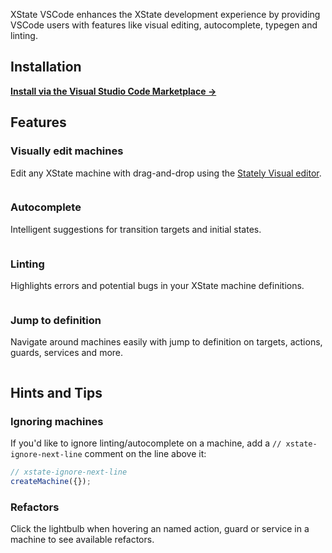 XState VSCode enhances the XState development experience by providing VSCode users with features like visual editing, autocomplete, typegen and linting.

## Installation

**[Install via the Visual Studio Code Marketplace →](https://marketplace.visualstudio.com/items?itemName=statelyai.stately-vscode)**

## Features

### Visually edit machines

Edit any XState machine with drag-and-drop using the [Stately Visual editor](https://stately.ai/editor).

<img src="https://raw.githubusercontent.com/statelyai/xstate-vscode/main/assets/editor.png" alt="" />

### Autocomplete

Intelligent suggestions for transition targets and initial states.

<img src="https://raw.githubusercontent.com/statelyai/xstate-vscode/main/assets/autocomplete.png" alt="" />

### Linting

Highlights errors and potential bugs in your XState machine definitions.

<img src="https://raw.githubusercontent.com/statelyai/xstate-vscode/main/assets/linting.png" alt="" />

### Jump to definition

Navigate around machines easily with jump to definition on targets, actions, guards, services and more.

<img src="https://raw.githubusercontent.com/statelyai/xstate-vscode/main/assets/jump-to-definition.png" alt="" />

## Hints and Tips

### Ignoring machines

If you'd like to ignore linting/autocomplete on a machine, add a `// xstate-ignore-next-line` comment on the line above it:

```ts
// xstate-ignore-next-line
createMachine({});
```

### Refactors

Click the lightbulb when hovering an named action, guard or service in a machine to see available refactors.
